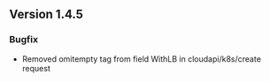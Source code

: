 ## Version 1.4.5

### Bugfix
- Removed omitempty tag from field WithLB in cloudapi/k8s/create request

